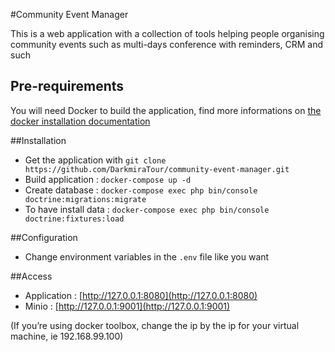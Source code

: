 #Community Event Manager

This is a web application with a collection of tools helping people organising community events such as multi-days
conference with reminders, CRM and such

## Pre-requirements

You will need Docker to build the application, find more informations on [the docker installation documentation](https://docs.docker.com/install/)

##Installation

- Get the application with `git clone https://github.com/DarkmiraTour/community-event-manager.git`
- Build application : `docker-compose up -d`
- Create database : `docker-compose exec php bin/console doctrine:migrations:migrate`
- To have install data : `docker-compose exec php bin/console doctrine:fixtures:load`

##Configuration

- Change environment variables in the `.env` file like you want

##Access

* Application : [http://127.0.0.1:8080](http://127.0.0.1:8080)
* Minio : [http://127.0.0.1:9001](http://127.0.0.1:9001)

(If you’re using docker toolbox, change the ip by the ip for your virtual machine, ie 192.168.99.100)
